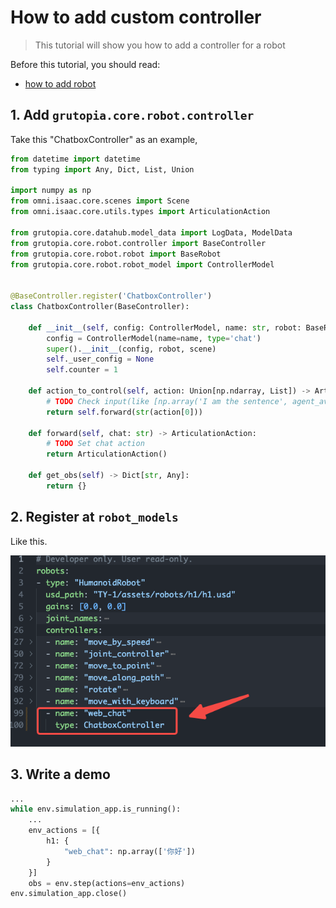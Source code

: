 # How to add custom controller

> This tutorial will show you how to add a controller for a robot

Before this tutorial, you should read:
- [how to add robot](./how-to-add-robot.md)

## 1. Add `grutopia.core.robot.controller`

Take this "ChatboxController" as an example,

```python
from datetime import datetime
from typing import Any, Dict, List, Union

import numpy as np
from omni.isaac.core.scenes import Scene
from omni.isaac.core.utils.types import ArticulationAction

from grutopia.core.datahub.model_data import LogData, ModelData
from grutopia.core.robot.controller import BaseController
from grutopia.core.robot.robot import BaseRobot
from grutopia.core.robot.robot_model import ControllerModel


@BaseController.register('ChatboxController')
class ChatboxController(BaseController):

    def __init__(self, config: ControllerModel, name: str, robot: BaseRobot, scene: Scene) -> None:
        config = ControllerModel(name=name, type='chat')
        super().__init__(config, robot, scene)
        self._user_config = None
        self.counter = 1

    def action_to_control(self, action: Union[np.ndarray, List]) -> ArticulationAction:
        # TODO Check input(like [np.array('I am the sentence', agent_avatar_data)])
        return self.forward(str(action[0]))

    def forward(self, chat: str) -> ArticulationAction:
        # TODO Set chat action
        return ArticulationAction()

    def get_obs(self) -> Dict[str, Any]:
        return {}
```

## 2. Register at `robot_models`

Like this.

![alt text](../_static/image/robot_models_add_controller.png)

## 3. Write a demo

```python
...
while env.simulation_app.is_running():
    ...
    env_actions = [{
        h1: {
            "web_chat": np.array(['你好'])
        }
    }]
    obs = env.step(actions=env_actions)
env.simulation_app.close()
```
